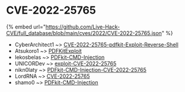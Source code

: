 # CVE-2022-25765
{% embed url="https://github.com/Live-Hack-CVE/full_database/blob/main/cves/2022/CVE-2022-25765.json" %}

* CyberArchitect1 ~> [CVE-2022-25765-pdfkit-Exploit-Reverse-Shell](https://www.alice-snow.ru/2022/database/cve-2022-25765/cve-2022-25765-pdfkit-exploit-reverse-shell-cyberarchitect1)
* Atsukoro1 ~> [PDFKitExploit](https://www.alice-snow.ru/2022/database/cve-2022-25765/pdfkitexploit-atsukoro1)
* lekosbelas ~> [PDFkit-CMD-Injection](https://www.alice-snow.ru/2022/database/cve-2022-25765/pdfkit-cmd-injection-lekosbelas)
* UNICORDev ~> [exploit-CVE-2022-25765](https://www.alice-snow.ru/2022/database/cve-2022-25765/exploit-cve-2022-25765-unicordev)
* nikn0laty ~> [PDFkit-CMD-Injection-CVE-2022-25765](https://www.alice-snow.ru/2022/database/cve-2022-25765/pdfkit-cmd-injection-cve-2022-25765-nikn0laty)
* LordRNA ~> [CVE-2022-25765](https://www.alice-snow.ru/2022/database/cve-2022-25765/cve-2022-25765-lordrna)
* shamo0 ~> [PDFkit-CMD-Injection](https://www.alice-snow.ru/2022/database/cve-2022-25765/pdfkit-cmd-injection-shamo0)